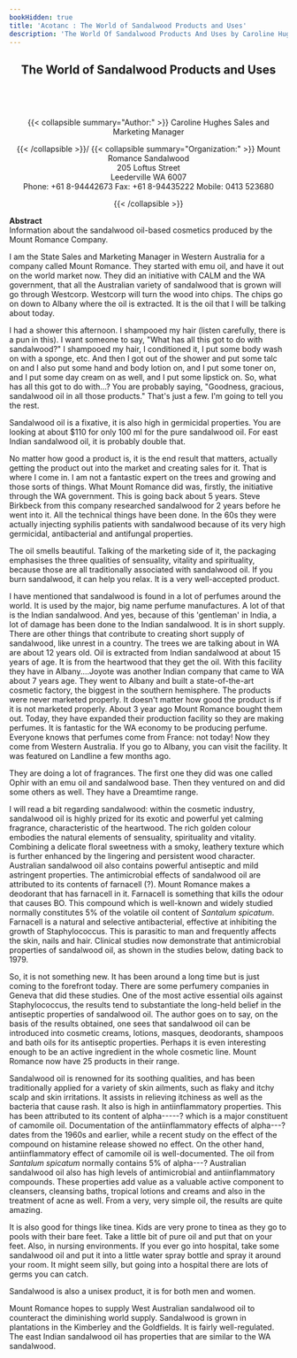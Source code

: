 ```yaml
---
bookHidden: true
title: 'Acotanc : The World of Sandalwood Products and Uses'
description: 'The World Of Sandalwood Products And Uses by Caroline Hughes at ACONTAC 2001 conference'
---
```

<body>
<center></center>
<center><h2>
The World of Sandalwood Products and Uses
</h2></center>
<br/><br/><center><h3></h3><div>{{< collapsible summary="Author:" >}}
<span id="1">Caroline Hughes  
Sales and Marketing Manager  
</span>  
  
{{< /collapsible >}}/
{{< collapsible summary="Organization:" >}}
<span id="2">Mount Romance Sandalwood  
205 Loftus Street  
Leederville WA 6007  
Phone: +61 8-94442673 Fax: +61 8-94435222 Mobile: 0413 523680  
</span>  
  
  
  
{{< /collapsible >}}
</div>
</center>
<p>
<b>Abstract</b><br/>
Information about the sandalwood oil-based cosmetics produced by the Mount Romance Company.</p>
<p>

I am the State Sales and Marketing Manager in Western Australia for a company called Mount Romance.  They started with emu oil, and have it out on the world market now.  They did an initiative with CALM and the WA government, that all the Australian variety of sandalwood that is grown will go through Westcorp.  Westcorp will turn the wood into chips.  The chips go on down to Albany where the oil is extracted.  It is the oil that I will be talking about today.</p>
<p>
I had a shower this afternoon.  I shampooed my hair (listen carefully, there is a pun in this).  I want someone to say, "What has all this got to do with sandalwood?"  I shampooed my hair, I conditioned it, I put some body wash on with a sponge, etc.  And then I got out of the shower and put some talc on and I also put some hand and body lotion on, and I put some toner on, and I put some day cream on as well, and I put some lipstick on.  So, what has all this got to do with...?
You are probably saying, "Goodness, gracious, sandalwood oil in all those products."  That's just a few.  I'm going to tell you the rest.</p>
<p>
Sandalwood oil is a fixative, it is also high in germicidal properties.  You are looking at about $110 for only 100 ml for the pure sandalwood oil.  For east Indian sandalwood oil, it is probably double that.</p>
<p>
No matter how good a product is, it is the end result that matters, actually getting the product out into the market and creating sales for it.  That is where I come in.  I am not a fantastic  expert on the trees and growing and those sorts of things.  What Mount Romance did was, firstly, the initiative through the WA government.  This is going back about 5 years.  Steve Birkbeck from this company researched sandalwood for 2 years before he went into it.  All the technical things have been done.  In the 60s they were actually injecting syphilis patients with sandalwood because of its very high germicidal, antibacterial and antifungal properties.</p>
<p>
The oil smells beautiful.  Talking of the marketing side of it, the packaging emphasises the three qualities of sensuality, vitality and spirituality, because those are all traditionally associated with sandalwood oil.  If you burn sandalwood, it can help you relax.  It is a very well-accepted product.</p>
<p>
I have mentioned that sandalwood is found in a lot of perfumes around the world.  It is used by the major, big name perfume manufactures.  A lot of that is the Indian sandalwood.  And yes, because of this 'gentleman' in India, a lot of damage has been done to the Indian sandalwood.   It is in short supply.  There are other things that contribute to creating short supply of sandalwood, like unrest in a country.  The trees we are talking about in WA are about 12 years old.  Oil is extracted from Indian sandalwood at about 15 years of age.  It is from the heartwood that they get the oil.  With this facility they have in Albany....Joyote was another Indian company that came to WA about 7 years age.  They went to Albany and built a state-of-the-art cosmetic factory, the biggest in the southern hemisphere.  The products were never marketed properly.  It doesn't matter how good the product is if it is not marketed properly.  About 3 year ago Mount Romance bought them out.  Today, they have expanded their production facility so they are making perfumes.  It is fantastic for the WA economy to be producing perfume.  Everyone knows that perfumes come from France: not today! Now they come from Western Australia.  If you go to Albany, you can visit the facility.  It was featured on Landline a few months ago.</p>
<p>
They are doing a lot of fragrances.  The first one they did was one called Ophir with an emu oil and sandalwood base.  Then they ventured on and did some others as well.  They have a Dreamtime range.</p>
<p>
I will read a bit regarding sandalwood:  within the cosmetic industry, sandalwood oil is highly prized for its exotic and powerful yet calming fragrance, characteristic of the heartwood.  The rich golden colour embodies the natural elements of sensuality, spirituality and vitality.  Combining a delicate floral sweetness with a smoky, leathery texture which is further enhanced by the lingering and persistent wood character.  Australian sandalwood oil also contains powerful antiseptic and mild astringent properties.  The antimicrobial effects of sandalwood oil are attributed to its contents of farnacell (?).  Mount Romance makes a deodorant that has farnacell in it.  Farnacell is something that kills the odour that causes BO.  This compound which is well-known and widely studied normally constitutes 5% of the volatile oil content of <i>Santalum spicatum</i>.  Farnacell is a natural and selective antibacterial, effective at inhibiting the growth of Staphylococcus.  This is parasitic to man and frequently affects the skin, nails and hair.  Clinical studies now demonstrate that antimicrobial properties of sandalwood oil, as shown in the studies below, dating back to 1979.</p>
<p>
So, it is not something new.  It has been around a long time but is just coming to the forefront today.  There are some perfumery companies in Geneva that did these studies.  One of the most active essential oils against Staphylococcus, the results tend to substantiate the long-held belief in the antiseptic properties of sandalwood oil.  The author goes on to say, on the basis of the results obtained, one sees that sandalwood oil can be introduced into cosmetic creams, lotions, masques, deodorants, shampoos and bath oils for its antiseptic properties.  Perhaps it is even interesting enough to be an active ingredient in the whole cosmetic line.  Mount Romance now have 25 products in their range.</p>
<p>
Sandalwood oil is renowned for its soothing qualities, and has been traditionally applied for a variety of skin ailments, such as flaky and itchy scalp and skin irritations.  It assists in relieving itchiness as well as the bacteria that cause rash.  It also is high in antiinflammatory properties.  This has been attributed to its content of alpha-----? which is a major constituent of camomile oil.  Documentation of the antiinflammatory effects  of alpha---? dates from the 1960s and earlier, while a recent study  on the effect of the compound on histamine release showed no effect.  On the other hand, antiinflammatory effect of camomile oil is well-documented.  The oil from <i>Santalum spicatum</i> normally contains 5% of alpha---?  Australian sandalwood oil also has high levels of antimicrobial and antiinflammatory compounds.  These properties add value as a valuable active component to cleansers, cleansing baths, tropical lotions and creams and also in the treatment of acne as well.  From a very, very simple oil, the results are quite amazing.</p>
<p>
It is also good for things like tinea.  Kids are very prone to tinea as they go to pools with their bare feet.  Take a little bit of pure oil and put that on your feet.  Also, in nursing environments.  If you ever go into hospital, take some sandalwood oil and put it into a little water spray bottle and spray it around your room.  It might seem silly, but going into a hospital there are lots of germs you can catch.</p>
<p>
Sandalwood is also a unisex product, it is for both men and women.</p>
<p>
Mount Romance hopes to supply West Australian sandalwood oil to counteract the diminishing world supply.  Sandalwood is grown in plantations in the Kimberley and the Goldfields.  It is fairly well-regulated.  The east Indian sandalwood oil has properties that are similar to the WA sandalwood.</p>

</body>

